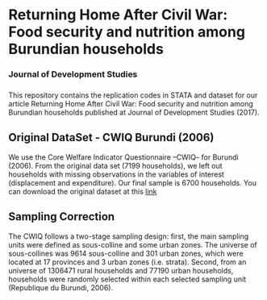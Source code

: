 # Returning Home After Civil War: Food security and nutrition among Burundian households
### Journal of Development Studies
### 

This repository contains the replication codes in STATA and dataset for our article Returning Home After Civil War: Food security and nutrition among Burundian households published at Journal of Development Studies (2017).

## Original DataSet - CWIQ Burundi (2006)

We use the Core Welfare Indicator Questionnaire –CWIQ– for Burundi (2006). From the original data set (7199 households), we left out households with missing observations in the variables of interest (displacement and expenditure). Our final sample is 6700 households. You can download the original dataset at this [link](http://catalog.ihsn.org/index.php/catalog/2126/related_materials)

 
## Sampling Correction

The CWIQ follows a two-stage sampling design: first, the main sampling units were defined as sous-colline and some urban zones. The universe of sous-collines was 9614 sous-colline and 301 urban zones, which were located at 17 provinces and 3 urban zones (i.e. strata).  Second, from an universe of 1306471 rural households and 77190 urban households, households were randomly selected within each selected sampling unit (Republique du Burundi, 2006).

